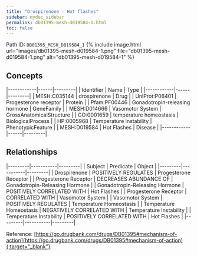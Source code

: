 ```yaml
---
title: "Drospirenone - Hot flashes"
sidebar: mydoc_sidebar
permalink: db01395-mesh-d019584-1.html
toc: false 
---
```



Path ID: `DB01395_MESH_D019584_1`
{% include image.html url="images/db01395-mesh-d019584-1.png" file="db01395-mesh-d019584-1.png" alt="db01395-mesh-d019584-1" %}

## Concepts

|------------|------|---------|
| Identifier | Name | Type    |
|------------|------|---------|
| MESH:C035144 | drospirenone | Drug |
| UniProt:P06401 | Progesterone receptor | Protein |
| Pfam:PF00446 | Gonadotropin-releasing hormone | GeneFamily |
| MESH:D014666 | Vasomotor System | GrossAnatomicalStructure |
| GO:0001659 | temperature homeostasis | BiologicalProcess |
| HP:0005968 | Temperature instability | PhenotypicFeature |
| MESH:D019584 | Hot Flashes | Disease |
|------------|------|---------|

## Relationships

|---------|-----------|---------|
| Subject | Predicate | Object  |
|---------|-----------|---------|
| Drospirenone | POSITIVELY REGULATES | Progesterone Receptor |
| Progesterone Receptor | DECREASES ABUNDANCE OF | Gonadotropin-Releasing Hormone |
| Gonadotropin-Releasing Hormone | POSITIVELY CORRELATED WITH | Hot Flashes |
| Progesterone Receptor | CORRELATED WITH | Vasomotor System |
| Vasomotor System | POSITIVELY REGULATES | Temperature Homeostasis |
| Temperature Homeostasis | NEGATIVELY CORRELATED WITH | Temperature Instability |
| Temperature Instability | POSITIVELY CORRELATED WITH | Hot Flashes |
|---------|-----------|---------|

Reference: [https://go.drugbank.com/drugs/DB01395#mechanism-of-action](https://go.drugbank.com/drugs/DB01395#mechanism-of-action){:target="_blank"}